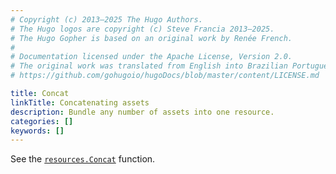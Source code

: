 ```yaml
---
# Copyright (c) 2013–2025 The Hugo Authors.
# The Hugo logos are copyright (c) Steve Francia 2013–2025.
# The Hugo Gopher is based on an original work by Renée French.
#
# Documentation licensed under the Apache License, Version 2.0.
# The original work was translated from English into Brazilian Portuguese.
# https://github.com/gohugoio/hugoDocs/blob/master/content/LICENSE.md

title: Concat
linkTitle: Concatenating assets
description: Bundle any number of assets into one resource.
categories: []
keywords: []
---
```


See the [`resources.Concat`](/functions/resources/concat/) function.
